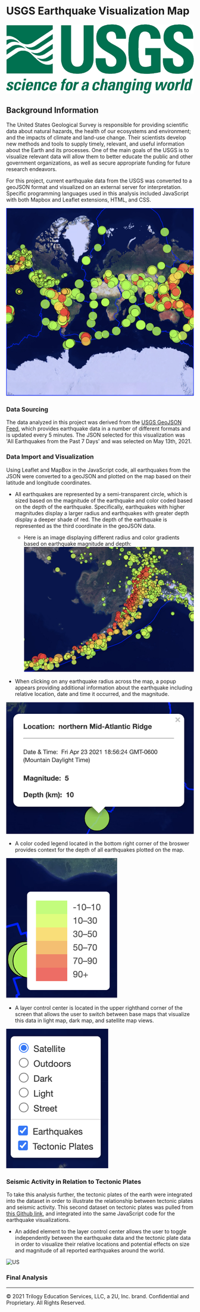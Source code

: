 # USGS Earthquake Visualization Map

![USGS](Images/USGS_logo.png)

## Background Information

The United States Geological Survey is responsible for providing scientific data about natural hazards, the health of our ecosystems and environment; and the impacts of climate and land-use change. Their scientists develop new methods and tools to supply timely, relevant, and useful information about the Earth and its processes. One of the main goals of the USGS is to visualize relevant data will allow them to better educate the public and other government organizations, as well as secure appropriate funding for future research endeavors.

For this project, current earthquake data from the USGS was converted to a geoJSON format and visualized on an external server for interpretation. Specific programming languages used in this analysis included JavaScript with both Mapbox and Leaflet extensions, HTML, and CSS. 

![global](Images/global_view.png)

### Data Sourcing

The data analyzed in this project was derived from the [USGS GeoJSON Feed](http://earthquake.usgs.gov/earthquakes/feed/v1.0/geojson.php), which provides earthquake data in a number of different formats and is updated every 5 minutes. The JSON selected for this visualization was 'All Earthquakes from the Past 7 Days' and was selected on May 13th, 2021.

### Data Import and Visualization

Using Leaflet and MapBox in the JavaScript code, all earthquakes from the JSON were converted to a geoJSON and plotted on the map based on their latitude and longitude coordinates.

* All earthquakes are represented by a semi-transparent circle, which is sized based on the magnitude of the earthquake and color coded based on the depth of the earthquake. Specifically, earthquakes with higher magnitudes display a larger radius and earthquakes with greater depth display a deeper shade of red. The depth of the earthquake is represented as the third coordinate in the geoJSON data.

    * Here is an image displaying different radius and color gradients based on earthquake magnitude and depth:
    ![Alaska](Images/size_examples.png)

* When clicking on any earthquake radius across the map, a popup appears providing additional information about the earthquake including relative location, date and time it occurred, and the magnitude.

![popup](Images/popup.png)

* A color coded legend located in the bottom right corner of the broswer provides context for the depth of all earthquakes plotted on the map.

![legend](Images/depth_legend.png)

* A layer control center is located in the upper righthand corner of the screen that allows the user to switch between base maps that visualize this data in light map, dark map, and satellite map views.

![layerControl](Images/toggle_box.png)

### Seismic Activity in Relation to Tectonic Plates

To take this analysis further, the tectonic plates of the earth were integrated into the dataset in order to illustrate the relationship between tectonic plates and seismic activity. This second dataset on tectonic plates was pulled from [this Github link](https://github.com/fraxen/tectonicplates), and integrated into the same JavaScript code for the earthquake visualizations.

* An added element to the layer control center allows the user to toggle independently between the earthquake data and the tectonic plate data in order to visualize their relative locations and potential effects on size and magnitude of all reported earthquakes around the world.

![US](Images/us_view.png)

### Final Analysis

- - -

© 2021 Trilogy Education Services, LLC, a 2U, Inc. brand. Confidential and Proprietary. All Rights Reserved.
